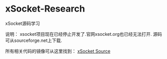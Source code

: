 xSocket-Research
================

xSocket源码学习

说明：
xsocket项目现在已经停止开发了.官网xsocket.org也已经无法打开.
源码可从sourceforge.net上下载.

所有相关代码的镜像可从这里找到：
<a href="http://sourceforge.net/p/xsocket/code">xSocket Source</a>